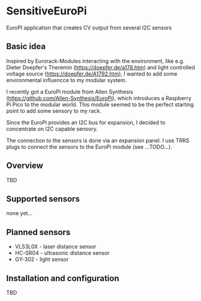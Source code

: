 # SensitiveEuroPi

EuroPI application that creates CV output from several I2C sensors

## Basic idea

Inspired by Eurorack-Modules interacting with the environment, like e.g. Dieter Doepfer's Theremin (https://doepfer.de/a178.htm) and light controlled voltage source (https://doepfer.de/A1792.htm), I wanted to add some environmental influencce to my modular system.

I recently got a EuroPi module from Allen Synthesis (https://github.com/Allen-Synthesis/EuroPi), which introduces a Raspberry Pi Pico to the modular world. This module seemed to be the perfect starting point to add some sensory to my rack.

Since the EuroPi provides an I2C bus for expansion, I decided to concentrate on I2C capable sensory.

The connection to the sensors is done via an expansion panel. I use TRRS plugs to connect the sensors to the EuroPi module (see ...TODO...).

## Overview

TBD

## Supported sensors

none yet...

## Planned sensors

* VL53L0X - laser distance sensor
* HC-SR04 - ultrasonic distance sensor
* GY-302 - light sensor

## Installation and configuration

TBD

